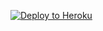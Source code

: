 ﻿
<p><a href="https://dashboard.heroku.com/new?template=https://github.com/gtuio/xtyj "> <img src="https://www.herokucdn.com/deploy/button.svg" alt="Deploy to Heroku" /></a></p>
